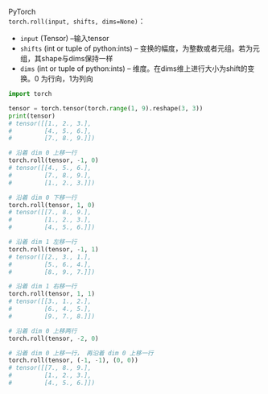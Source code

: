 PyTorch<br />`torch.roll(input, shifts, dims=None)`：

- `input` (Tensor) –输入tensor
- `shifts` (int or tuple of python:ints) – 变换的幅度，为整数或者元组。若为元组，其shape与dims保持一样
- `dims` (int or tuple of python:ints) – 维度。在dims维上进行大小为shift的变换。0 为行向，1为列向
```python
import torch

tensor = torch.tensor(torch.range(1, 9).reshape(3, 3))
print(tensor)
# tensor([[1., 2., 3.],
#         [4., 5., 6.],
#         [7., 8., 9.]])

# 沿着 dim 0 上移一行
torch.roll(tensor, -1, 0)
# tensor([[4., 5., 6.],
#         [7., 8., 9.],
#         [1., 2., 3.]])

# 沿着 dim 0 下移一行
torch.roll(tensor, 1, 0)
# tensor([[7., 8., 9.],
#         [1., 2., 3.],
#         [4., 5., 6.]])

# 沿着 dim 1 左移一行
torch.roll(tensor, -1, 1)
# tensor([[2., 3., 1.],
#         [5., 6., 4.],
#         [8., 9., 7.]])

# 沿着 dim 1 右移一行
torch.roll(tensor, 1, 1)
# tensor([[3., 1., 2.],
#         [6., 4., 5.],
#         [9., 7., 8.]])

# 沿着 dim 0 上移两行
torch.roll(tensor, -2, 0)

# 沿着 dim 0 上移一行， 再沿着 dim 0 上移一行
torch.roll(tensor, (-1, -1), (0, 0))
# tensor([[7., 8., 9.],
#         [1., 2., 3.],
#         [4., 5., 6.]])
```
